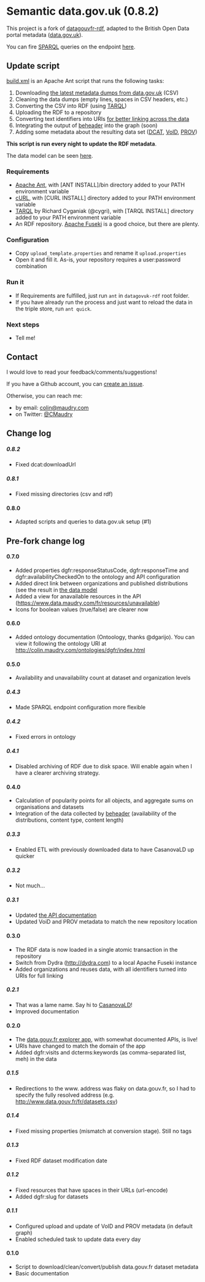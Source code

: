 Semantic data.gov.uk (0.8.2)
==============

This project is a fork of [datagouvfr-rdf](https://github.com/ColinMaudry/datagouvfr-rdf), adapted to the British Open Data portal metadata ([data.gov.uk](http://data.gov.uk)).

You can fire [SPARQL](http://www.w3.org/TR/sparql11-query/#introduction) queries on the endpoint [here](http://www.data.maudry.com/sparql/data.gov.uk/).

## Update script

[build.xml](build.xml) is an Apache Ant script that runs the following tasks:

1. Downloading [the latest metadata dumps from data.gov.uk](http://data.gov.uk/dataset/data_gov_uk-datasets) (CSV)
1. Cleaning the data dumps (empty lines, spaces in CSV headers, etc.)
1. Converting the CSV into RDF (using [TARQL](https://github.com/cygri/tarql))
1. Uploading the RDF to a repository
1. Converting text identifiers into URIs [for better linking across the data](https://en.wikipedia.org/wiki/Linked_Data)
3. Integrating the output of [beheader](https://github.com/ColinMaudry/beheader) into the graph (soon)
1. Adding some metadata about the resulting data set ([DCAT](http://www.w3.org/TR/vocab-dcat/#vocabulary-overview), [VoID](http://www.w3.org/TR/void/), [PROV](http://www.w3.org/TR/2013/REC-prov-o-20130430/#introduction))

**This script is run every night to update the RDF metadata**.

The data model can be seen [here](https://www.lucidchart.com/documents/view/c695f3b9-47c3-4278-9ee6-37e9d649c110).

### Requirements

- [Apache Ant](http://ant.apache.org/bindownload.cgi), with [ANT INSTALL]/bin directory added to your PATH environment variable
- [cURL](http://curl.haxx.se/download.html), with [CURL INSTALL] directory added to your PATH environment variable
- [TARQL](https://github.com/cygri/tarql) by Richard Cyganiak (@cygri), with [TARQL INSTALL] directory added to your PATH environment variable
- An RDF repository. [Apache Fuseki](https://jena.apache.org/documentation/fuseki2/) is a good choice, but there are plenty.

### Configuration

- Copy `upload_template.properties` and rename it `upload.properties`
- Open it and fill it. As-is, your repository requires a user:password combination

### Run it

- If Requirements are fulfilled, just run `ant` in `datagovuk-rdf` root folder.
- If you have already run the process and just want to reload the data in the triple store, run `ant quick`.

### Next steps

- Tell me!

## Contact

I would love to read your feedback/comments/suggestions!

If you have a Github account, you can [create an issue](https://github.com/ColinMaudry/datagouvfr-rdf/issues/new).

Otherwise, you can reach me:

- by email: colin@maudry.com
- on Twitter: [@CMaudry](https://twitter.com/CMaudry)

## Change log

##### 0.8.2

* Fixed dcat:downloadUrl

##### 0.8.1

* Fixed missing directories (csv and rdf)

#### 0.8.0

* Adapted scripts and queries to data.gov.uk setup (#1)

## Pre-fork change log


#### 0.7.0

* Added properties dgfr:responseStatusCode, dgfr:responseTime and dgfr:availabilityCheckedOn to the ontology and API configuration
* Added direct link between organizations and published distributions (see the result in [the data model]((https://www.lucidchart.com/documents/view/6011b6e0-6a85-413a-8279-0588b0f10992))
* Added a view for anavailable resources in the API (https://www.data.maudry.com/fr/resources/unavailable)
* Icons for boolean values (true/false) are clearer now

#### 0.6.0

- Added ontology documentation (Ontoology, thanks @dgarijo). You can view it following the ontology URI at http://colin.maudry.com/ontologies/dgfr/index.html

#### 0.5.0

- Availability and unavailability count at dataset and organization levels

##### 0.4.3

- Made SPARQL endpoint configuration more flexible

##### 0.4.2

- Fixed errors in ontology

##### 0.4.1

- Disabled archiving of RDF due to disk space. Will enable again when I have a clearer archiving strategy.

#### 0.4.0

- Calculation of popularity points for all objects, and aggregate sums on organisations and datasets
- Integration of the data collected by [beheader](https://github.com/ColinMaudry/beheader) (availability of the distributions, content type, content length)

##### 0.3.3

- Enabled ETL with previously downloaded data to have CasanovaLD up quicker 

##### 0.3.2

- Not much...

##### 0.3.1

- Updated [the API documentation](https://www.data.maudry.com/fr/.doc#api)
- Updated VoiD and PROV metadata to match the new repository location

#### 0.3.0

- The RDF data is now loaded in a single atomic transaction in the repository
- Switch from Dydra (http://dydra.com) to a local Apache Fuseki instance
- Added organizations and reuses data, with all identifiers turned into URIs for full linking

##### 0.2.1

- That was a lame name. Say hi to [CasanovaLD](https://translate.google.com/translate?sl=fr&tl=en&js=y&prev=_t&hl=fr&ie=UTF-8&u=https%3A%2F%2Fwww.data.maudry.com%2Ffr&edit-text=)!
- Improved documentation

#### 0.2.0

- The [data.gouv.fr explorer app](https://translate.google.com/translate?sl=fr&tl=en&js=y&prev=_t&hl=fr&ie=UTF-8&u=https%3A%2F%2Fwww.data.maudry.com%2Ffr&edit-text=), with somewhat documented APIs, is live!
- URIs have changed to match the domain of the app
- Added dgfr:visits and dcterms:keywords (as comma-separated list, meh) in the data 

##### 0.1.5

- Redirections to the www. address was flaky on data.gouv.fr, so I had to specify the fully resolved address (e.g. http://www.data.gouv.fr/fr/datasets.csv)

##### 0.1.4

- Fixed missing properties (mismatch at conversion stage). Still no tags

##### 0.1.3

- Fixed RDF dataset modification date

##### 0.1.2

- Fixed resources that have spaces in their URLs (url-encode)
- Added dgfr:slug for datasets

##### 0.1.1

- Configured upload and update of VoID and PROV metadata (in default graph)
- Enabled scheduled task to update data every day

#### 0.1.0

- Script to download/clean/convert/publish data.gouv.fr dataset metadata
- Basic documentation
